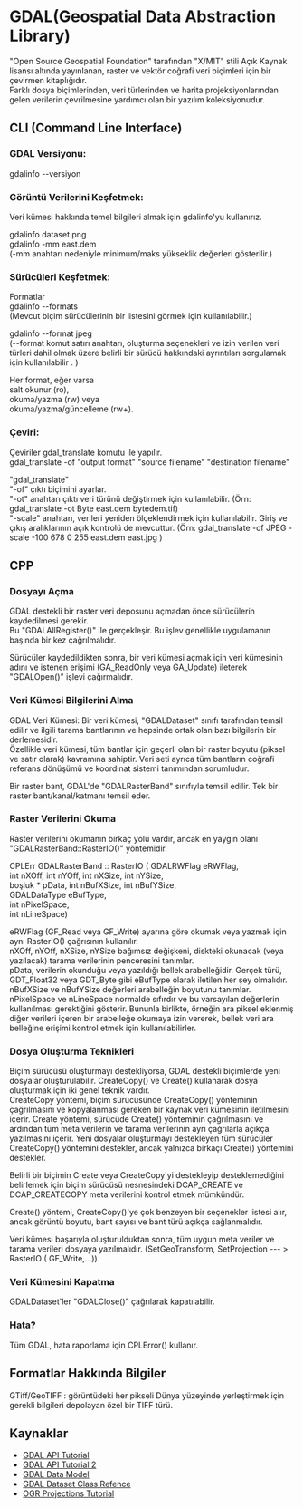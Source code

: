 # GDAL(Geospatial Data Abstraction Library)

 "Open Source Geospatial Foundation" tarafından "X/MIT" stili Açık Kaynak lisansı altında yayınlanan, raster ve vektör coğrafi veri biçimleri için bir çevirmen kitaplığıdır. <br>
 Farklı dosya biçimlerinden, veri türlerinden ve harita projeksiyonlarından gelen verilerin çevrilmesine yardımcı olan bir yazılım koleksiyonudur.

## CLI (Command Line Interface)

### GDAL Versiyonu: <br>
gdalinfo --versiyon <br>

### Görüntü Verilerini Keşfetmek: <br>
Veri kümesi hakkında temel bilgileri almak için gdalinfo'yu kullanırız.

gdalinfo dataset.png <br>
gdalinfo -mm east.dem <br>
(-mm anahtarı nedeniyle minimum/maks yükseklik değerleri gösterilir.)

### Sürücüleri Keşfetmek: <br>
Formatlar <br>
gdalinfo --formats  <br>
(Mevcut biçim sürücülerinin bir listesini görmek için kullanılabilir.)<br>

gdalinfo --format jpeg  <br>
(--format komut satırı anahtarı, oluşturma seçenekleri ve izin verilen veri türleri dahil olmak üzere belirli bir sürücü hakkındaki ayrıntıları sorgulamak için kullanılabilir . )<br>

Her format, eğer varsa <br>
salt okunur (ro),<br>
okuma/yazma (rw) veya<br>
okuma/yazma/güncelleme (rw+).<br>


### Çeviri:<br>
Çeviriler gdal_translate komutu ile yapılır. <br>
gdal_translate -of "output format" "source filename" "destination filename" <br>

"gdal_translate"  <br>
"-of" çıktı biçimini ayarlar. <br>
"-ot" anahtarı çıktı veri türünü değiştirmek için kullanılabilir.  (Örn: gdal_translate -ot Byte east.dem bytedem.tif) <br>
"-scale" anahtarı, verileri yeniden ölçeklendirmek için kullanılabilir.  Giriş ve çıkış aralıklarının açık kontrolü de mevcuttur. (Örn: gdal_translate -of JPEG -scale -100 678 0 255 east.dem east.jpg )<br>



## CPP

### Dosyayı Açma

GDAL destekli bir raster veri deposunu açmadan önce sürücülerin kaydedilmesi gerekir. <br>
Bu "GDALAllRegister()" ile gerçekleşir. Bu işlev genellikle uygulamanın başında bir kez çağrılmalıdır.

Sürücüler kaydedildikten sonra, bir veri kümesi açmak için veri kümesinin adını ve istenen erişimi (GA_ReadOnly veya GA_Update) ileterek "GDALOpen()" işlevi çağırmalıdır.

### Veri Kümesi Bilgilerini Alma

GDAL Veri Kümesi:
Bir veri kümesi, "GDALDataset" sınıfı tarafından temsil edilir ve ilgili tarama bantlarının ve hepsinde ortak olan bazı bilgilerin bir derlemesidir. <br>
Özellikle veri kümesi, tüm bantlar için geçerli olan bir raster boyutu (piksel ve satır olarak) kavramına sahiptir. Veri seti ayrıca tüm bantların coğrafi referans dönüşümü ve koordinat sistemi tanımından sorumludur. <br>


Bir raster bant, GDAL'de "GDALRasterBand" sınıfıyla temsil edilir. Tek bir raster bant/kanal/katmanı temsil eder.

### Raster Verilerini Okuma
Raster verilerini okumanın birkaç yolu vardır, ancak en yaygın olanı "GDALRasterBand::RasterIO()" yöntemidir.

CPLErr GDALRasterBand :: RasterIO ( GDALRWFlag eRWFlag,<br>
                                  int nXOff, int nYOff, int nXSize, int nYSize,<br>
                                  boşluk * pData, int nBufXSize, int nBufYSize,<br>
                                  GDALDataType eBufType,<br>
                                  int nPixelSpace,<br>
                                  int nLineSpace)<br>


eRWFlag (GF_Read veya GF_Write) ayarına göre okumak veya yazmak için aynı RasterIO() çağrısının kullanılır.<br>
nXOff, nYOff, nXSize, nYSize bağımsız değişkeni, diskteki okunacak (veya yazılacak) tarama verilerinin penceresini tanımlar.<br>
pData, verilerin okunduğu veya yazıldığı bellek arabelleğidir. Gerçek türü, GDT_Float32 veya GDT_Byte gibi eBufType olarak iletilen her şey olmalıdır.<br>
nBufXSize ve nBufYSize değerleri arabelleğin boyutunu tanımlar.<br>
nPixelSpace ve nLineSpace normalde sıfırdır ve bu varsayılan değerlerin kullanılması gerektiğini gösterir. Bununla birlikte, örneğin ara piksel eklenmiş diğer verileri içeren bir arabelleğe okumaya izin vererek, bellek veri ara belleğine erişimi kontrol etmek için kullanılabilirler.<br>


### Dosya Oluşturma Teknikleri
Biçim sürücüsü oluşturmayı destekliyorsa, GDAL destekli biçimlerde yeni dosyalar oluşturulabilir. CreateCopy() ve Create() kullanarak dosya oluşturmak için iki genel teknik vardır.<br>
CreateCopy yöntemi, biçim sürücüsünde CreateCopy() yönteminin çağrılmasını ve kopyalanması gereken bir kaynak veri kümesinin iletilmesini içerir. Create yöntemi, sürücüde Create() yönteminin çağrılmasını ve ardından tüm meta verilerin ve tarama verilerinin ayrı çağrılarla açıkça yazılmasını içerir. Yeni dosyalar oluşturmayı destekleyen tüm sürücüler CreateCopy() yöntemini destekler, ancak yalnızca birkaçı Create() yöntemini destekler. <br>

Belirli bir biçimin Create veya CreateCopy'yi destekleyip desteklemediğini belirlemek için biçim sürücüsü nesnesindeki DCAP_CREATE ve DCAP_CREATECOPY meta verilerini kontrol etmek mümkündür. <br>

Create() yöntemi, CreateCopy()'ye çok benzeyen bir seçenekler listesi alır, ancak görüntü boyutu, bant sayısı ve bant türü açıkça sağlanmalıdır. <br>

Veri kümesi başarıyla oluşturulduktan sonra, tüm uygun meta veriler ve tarama verileri dosyaya yazılmalıdır.  (SetGeoTransform,  SetProjection --- >  RasterIO ( GF_Write,...))<br>



### Veri Kümesini Kapatma
GDALDataset'ler "GDALClose()" çağrılarak kapatılabilir.


### Hata?
Tüm GDAL, hata raporlama için CPLError() kullanır.




## Formatlar Hakkında Bilgiler

GTiff/GeoTIFF : görüntüdeki her pikseli Dünya yüzeyinde yerleştirmek için gerekli bilgileri depolayan özel bir TIFF türü.




## Kaynaklar
* [GDAL API Tutorial](https://gdal.org/tutorials/raster_api_tut.html)
* [GDAL API Tutorial 2](http://pkg.cs.ovgu.de/LNF/i386/5.10/LNFgdal-docs/reloc/gdal/html/gdal_tutorial.html)
* [GDAL Data Model](http://pkg.cs.ovgu.de/LNF/i386/5.10/LNFgdal-docs/reloc/gdal/html/gdal_datamodel.html)
* [GDAL Dataset Class Refence](http://pkg.cs.ovgu.de/LNF/i386/5.10/LNFgdal-docs/reloc/gdal/html/classGDALDataset.html#_details)
* [OGR Projections Tutorial](http://pkg.cs.ovgu.de/LNF/i386/5.10/LNFgdal-docs/reloc/gdal/html/ogr/osr_tutorial.html)
